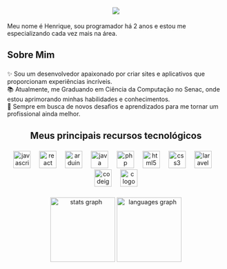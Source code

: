 <h1 align="center">
  <a href="https://git.io/typing-svg">
    <img src="https://readme-typing-svg.herokuapp.com?font=Tourney&size=35&center=true&width=500&height=70&duration=5000&color=529aed&lines=Seja+Bem+Vindo(a)!;Veja+meus+projetos+%3A)" />
  </a>
</h1>


<p align="left">Meu nome é Henrique, sou programador há 2 anos e estou me especializando cada vez mais na área.</p>

###

<h2 align="left">Sobre Mim</h2>

###

<p align="left">✨ Sou um desenvolvedor apaixonado por criar sites e aplicativos que proporcionam experiências incríveis.<br>📚 Atualmente, me Graduando em Ciência da Computação no Senac, onde estou aprimorando minhas habilidades e conhecimentos.<br>🚀 Sempre em busca de novos desafios e aprendizados para me tornar um profissional ainda melhor.</p>

###

<h2 align="center">Meus principais recursos tecnológicos</h2>

###

<div align="center">
  <img src="https://cdn.jsdelivr.net/gh/devicons/devicon/icons/javascript/javascript-original.svg" height="40" alt="javascript logo"  />
  <img width="12" />
  <img src="https://cdn.jsdelivr.net/gh/devicons/devicon/icons/react/react-original.svg" height="40" alt="react logo"  />
  <img width="12" />
  <img src="https://cdn.jsdelivr.net/gh/devicons/devicon/icons/arduino/arduino-original.svg" height="40" alt="arduino logo"  />
  <img width="12" />
  <img src="https://cdn.jsdelivr.net/gh/devicons/devicon/icons/java/java-original.svg" height="40" alt="java logo"  />
  <img width="12" />
  <img src="https://cdn.jsdelivr.net/gh/devicons/devicon/icons/php/php-original.svg" height="40" alt="php logo"  />
  <img width="12" />
  <img src="https://cdn.jsdelivr.net/gh/devicons/devicon/icons/html5/html5-original.svg" height="40" alt="html5 logo"  />
  <img width="12" />
  <img src="https://cdn.jsdelivr.net/gh/devicons/devicon/icons/css3/css3-original.svg" height="40" alt="css3 logo"  />
  <img width="12" />
  <img src="https://cdn.jsdelivr.net/gh/devicons/devicon/icons/laravel/laravel-original.svg" height="40" alt="laravel logo"  />
  <img width="12" />
  <img src="https://cdn.jsdelivr.net/gh/devicons/devicon/icons/codeigniter/codeigniter-plain.svg" height="40" alt="codeigniter logo"  />
  <img width="12" />
  <img src="https://cdn.jsdelivr.net/gh/devicons/devicon/icons/c/c-original.svg" height="40" alt="c logo"  />
</div>

###

<div align="center">
  <img src="https://github-readme-stats.vercel.app/api?username=HenriqueMarinho1&hide_title=true&hide_rank=true&show_icons=true&include_all_commits=true&count_private=true&disable_animations=false&theme=github_dark&locale=en&hide_border=true&order=1" height="150" alt="stats graph"  />
  <img src="https://github-readme-stats.vercel.app/api/top-langs?username=HenriqueMarinho1&locale=en&hide_title=true&layout=compact&card_width=320&langs_count=5&theme=github_dark&hide_border=true&order=2" height="150" alt="languages graph"  />
</div>

###
